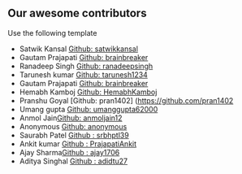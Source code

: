 ## Our awesome contributors

Use the following template

- Satwik Kansal [Github: satwikkansal](https://github.com/satwikkansal)
- Gautam Prajapati [Github: brainbreaker](https://github.com/brainbreaker)
- Ranadeep Singh [Github: ranadeepsingh](https://github.com/ranadeepsingh)
- Tarunesh kumar [Github: tarunesh1234](https://github.com/tarunesh1234)
- Gautam Prajapati [Github: brainbreaker](https://github.com/brainbreaker)
- Hemabh Kamboj [Github: HemabhKamboj](https://github.com/HemabhKamboj)
- Pranshu Goyal [Github: pran1402] (https://github.com/pran1402
- Umang gupta [Github: umanggupta62000](https://github.com/umanggupta62000)
- Anmol Jain[Github: anmoljain12](https://github.com/anmoljain12)
- Anonymous [Github: anonymous](https://github.com/anonymous)
- Saurabh Patel [Github : srbhptl39](https://github.com/srbhptl39)
- Ankit kumar [Github : PrajapatiAnkit](https://github.com/PrajapatiAnkit/)
- Ajay Sharma[Github : ajay1706](http://github.com/ajay1706)
- Aditya Singhal [Github : adidtu27](https://github.com/adidtu27)

